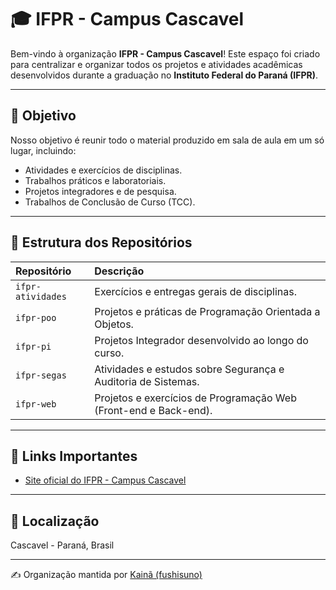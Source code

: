 # 🎓 IFPR - Campus Cascavel

Bem-vindo à organização **IFPR - Campus Cascavel**! Este espaço foi criado para centralizar e organizar todos os projetos e atividades acadêmicas desenvolvidos durante a graduação no **Instituto Federal do Paraná (IFPR)**.

---

## 🎯 Objetivo

Nosso objetivo é reunir todo o material produzido em sala de aula em um só lugar, incluindo:

* Atividades e exercícios de disciplinas.
* Trabalhos práticos e laboratoriais.
* Projetos integradores e de pesquisa.
* Trabalhos de Conclusão de Curso (TCC).

---

## 📁 Estrutura dos Repositórios

| Repositório | Descrição |
| :--- | :--- |
| `ifpr-atividades` | Exercícios e entregas gerais de disciplinas. |
| `ifpr-poo` | Projetos e práticas de Programação Orientada a Objetos. |
| `ifpr-pi` | Projetos Integrador desenvolvido ao longo do curso. |
| `ifpr-segas` | Atividades e estudos sobre Segurança e Auditoria de Sistemas. |
| `ifpr-web` | Projetos e exercícios de Programação Web (Front-end e Back-end). |

---

## 🔗 Links Importantes

- [Site oficial do IFPR - Campus Cascavel](https://cascavel.ifpr.edu.br)

---

## 📍 Localização

Cascavel - Paraná, Brasil

---

✍️ Organização mantida por [Kainã (fushisuno)](https://github.com/fushisuno)
